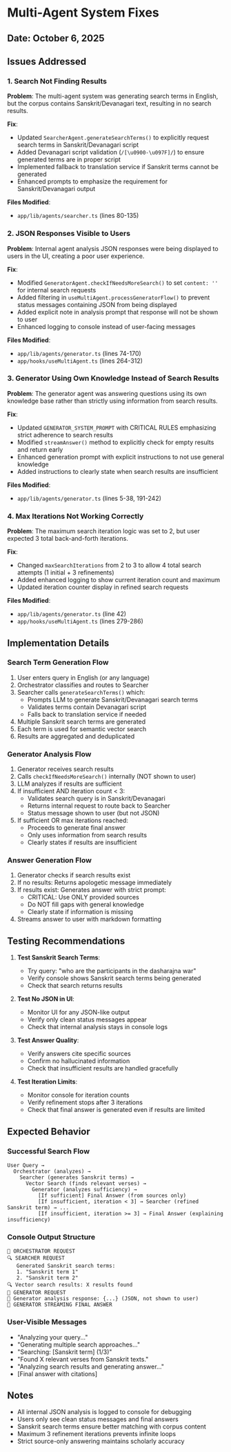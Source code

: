 # Multi-Agent System Fixes

## Date: October 6, 2025

## Issues Addressed

### 1. Search Not Finding Results
**Problem**: The multi-agent system was generating search terms in English, but the corpus contains Sanskrit/Devanagari text, resulting in no search results.

**Fix**: 
- Updated `SearcherAgent.generateSearchTerms()` to explicitly request search terms in Sanskrit/Devanagari script
- Added Devanagari script validation (`/[\u0900-\u097F]/`) to ensure generated terms are in proper script
- Implemented fallback to translation service if Sanskrit terms cannot be generated
- Enhanced prompts to emphasize the requirement for Sanskrit/Devanagari output

**Files Modified**:
- `app/lib/agents/searcher.ts` (lines 80-135)

### 2. JSON Responses Visible to Users
**Problem**: Internal agent analysis JSON responses were being displayed to users in the UI, creating a poor user experience.

**Fix**:
- Modified `GeneratorAgent.checkIfNeedsMoreSearch()` to set `content: ''` for internal search requests
- Added filtering in `useMultiAgent.processGeneratorFlow()` to prevent status messages containing JSON from being displayed
- Added explicit note in analysis prompt that response will not be shown to user
- Enhanced logging to console instead of user-facing messages

**Files Modified**:
- `app/lib/agents/generator.ts` (lines 74-170)
- `app/hooks/useMultiAgent.ts` (lines 264-312)

### 3. Generator Using Own Knowledge Instead of Search Results
**Problem**: The generator agent was answering questions using its own knowledge base rather than strictly using information from search results.

**Fix**:
- Updated `GENERATOR_SYSTEM_PROMPT` with CRITICAL RULES emphasizing strict adherence to search results
- Modified `streamAnswer()` method to explicitly check for empty results and return early
- Enhanced generation prompt with explicit instructions to not use general knowledge
- Added instructions to clearly state when search results are insufficient

**Files Modified**:
- `app/lib/agents/generator.ts` (lines 5-38, 191-242)

### 4. Max Iterations Not Working Correctly
**Problem**: The maximum search iteration logic was set to 2, but user expected 3 total back-and-forth iterations.

**Fix**:
- Changed `maxSearchIterations` from 2 to 3 to allow 4 total search attempts (1 initial + 3 refinements)
- Added enhanced logging to show current iteration count and maximum
- Updated iteration counter display in refined search requests

**Files Modified**:
- `app/lib/agents/generator.ts` (line 42)
- `app/hooks/useMultiAgent.ts` (lines 279-286)

## Implementation Details

### Search Term Generation Flow

1. User enters query in English (or any language)
2. Orchestrator classifies and routes to Searcher
3. Searcher calls `generateSearchTerms()` which:
   - Prompts LLM to generate Sanskrit/Devanagari search terms
   - Validates terms contain Devanagari script
   - Falls back to translation service if needed
4. Multiple Sanskrit search terms are generated
5. Each term is used for semantic vector search
6. Results are aggregated and deduplicated

### Generator Analysis Flow

1. Generator receives search results
2. Calls `checkIfNeedsMoreSearch()` internally (NOT shown to user)
3. LLM analyzes if results are sufficient
4. If insufficient AND iteration count < 3:
   - Validates search query is in Sanskrit/Devanagari
   - Returns internal request to route back to Searcher
   - Status message shown to user (but not JSON)
5. If sufficient OR max iterations reached:
   - Proceeds to generate final answer
   - Only uses information from search results
   - Clearly states if results are insufficient

### Answer Generation Flow

1. Generator checks if search results exist
2. If no results: Returns apologetic message immediately
3. If results exist: Generates answer with strict prompt:
   - CRITICAL: Use ONLY provided sources
   - Do NOT fill gaps with general knowledge
   - Clearly state if information is missing
4. Streams answer to user with markdown formatting

## Testing Recommendations

1. **Test Sanskrit Search Terms**:
   - Try query: "who are the participants in the dasharajna war"
   - Verify console shows Sanskrit search terms being generated
   - Check that search returns results

2. **Test No JSON in UI**:
   - Monitor UI for any JSON-like output
   - Verify only clean status messages appear
   - Check that internal analysis stays in console logs

3. **Test Answer Quality**:
   - Verify answers cite specific sources
   - Confirm no hallucinated information
   - Check that insufficient results are handled gracefully

4. **Test Iteration Limits**:
   - Monitor console for iteration counts
   - Verify refinement stops after 3 iterations
   - Check that final answer is generated even if results are limited

## Expected Behavior

### Successful Search Flow
```
User Query → 
  Orchestrator (analyzes) → 
    Searcher (generates Sanskrit terms) → 
      Vector Search (finds relevant verses) → 
        Generator (analyzes sufficiency) → 
          [If sufficient] Final Answer (from sources only)
          [If insufficient, iteration < 3] → Searcher (refined Sanskrit term) → ...
          [If insufficient, iteration >= 3] → Final Answer (explaining insufficiency)
```

### Console Output Structure
```
🤖 ORCHESTRATOR REQUEST
🔍 SEARCHER REQUEST
   Generated Sanskrit search terms:
   1. "Sanskrit term 1"
   2. "Sanskrit term 2"
🔍 Vector search results: X results found
📝 GENERATOR REQUEST
🤖 Generator analysis response: {...} (JSON, not shown to user)
📝 GENERATOR STREAMING FINAL ANSWER
```

### User-Visible Messages
- "Analyzing your query..."
- "Generating multiple search approaches..."
- "Searching: [Sanskrit term] (1/3)"
- "Found X relevant verses from Sanskrit texts."
- "Analyzing search results and generating answer..."
- [Final answer with citations]

## Notes

- All internal JSON analysis is logged to console for debugging
- Users only see clean status messages and final answers
- Sanskrit search terms ensure better matching with corpus content
- Maximum 3 refinement iterations prevents infinite loops
- Strict source-only answering maintains scholarly accuracy
